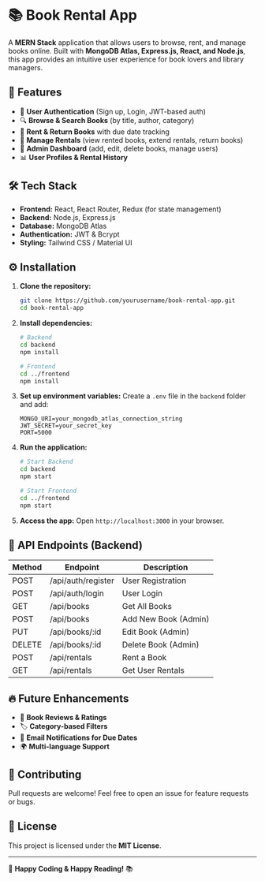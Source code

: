 # 📚 Book Rental App

A **MERN Stack** application that allows users to browse, rent, and manage books online. Built with **MongoDB Atlas, Express.js, React, and Node.js**, this app provides an intuitive user experience for book lovers and library managers.

## 🚀 Features

- 📖 **User Authentication** (Sign up, Login, JWT-based auth)
- 🔍 **Browse & Search Books** (by title, author, category)
- 📅 **Rent & Return Books** with due date tracking
- 🛒 **Manage Rentals** (view rented books, extend rentals, return books)
- 📝 **Admin Dashboard** (add, edit, delete books, manage users)
- 📊 **User Profiles & Rental History**

## 🛠️ Tech Stack

- **Frontend:** React, React Router, Redux (for state management)
- **Backend:** Node.js, Express.js
- **Database:** MongoDB Atlas
- **Authentication:** JWT & Bcrypt
- **Styling:** Tailwind CSS / Material UI

## ⚙️ Installation

1. **Clone the repository:**
   ```bash
   git clone https://github.com/yourusername/book-rental-app.git
   cd book-rental-app
   ```

2. **Install dependencies:**
   ```bash
   # Backend
   cd backend
   npm install
   
   # Frontend
   cd ../frontend
   npm install
   ```

3. **Set up environment variables:**
   Create a `.env` file in the `backend` folder and add:
   ```env
   MONGO_URI=your_mongodb_atlas_connection_string
   JWT_SECRET=your_secret_key
   PORT=5000
   ```

4. **Run the application:**
   ```bash
   # Start Backend
   cd backend
   npm start
   
   # Start Frontend
   cd ../frontend
   npm start
   ```

5. **Access the app:**
   Open `http://localhost:3000` in your browser.

## 📌 API Endpoints (Backend)

| Method | Endpoint         | Description          |
|--------|----------------|----------------------|
| POST   | /api/auth/register | User Registration |
| POST   | /api/auth/login    | User Login |
| GET    | /api/books         | Get All Books |
| POST   | /api/books         | Add New Book (Admin) |
| PUT    | /api/books/:id     | Edit Book (Admin) |
| DELETE | /api/books/:id     | Delete Book (Admin) |
| POST   | /api/rentals       | Rent a Book |
| GET    | /api/rentals       | Get User Rentals |

## 🔥 Future Enhancements

- 📌 **Book Reviews & Ratings**
- 🏷️ **Category-based Filters**
- 📧 **Email Notifications for Due Dates**
- 🌍 **Multi-language Support**

## 🤝 Contributing

Pull requests are welcome! Feel free to open an issue for feature requests or bugs.

## 📜 License

This project is licensed under the **MIT License**.

---

🚀 **Happy Coding & Happy Reading!** 📚
